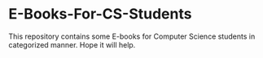 # E-Books-For-CS-Students
This repository contains some E-books for Computer Science students in categorized manner. Hope it will help.
